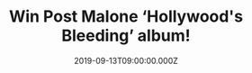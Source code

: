 ---
campaign-uuid: "c-229290b5-efbd-49e0-8e72-751addf88ded"
type: "Competition"
category: "Music"
date: "2019-09-13T09:00:00.000Z"
end-date: "2019-10-13T23:59:00.000Z"
disable-form: false
is_promoted: false
has_entry_page: true
title: "Win Post Malone ‘Hollywood's Bleeding’ album!"
competition-description: "<p>Calling all Post Malone fans! Get ready because Malone’\
  s third brand new album: ‘Hollywood’s Bleeding’ is finally here and we have one\
  \ copy to give away for you. Enemies, Allergic, Circles… are some of his brand new\
  \ songs you will love.</p>\n<p>Want it? Click below for a chance to win.</p>\n"
hero-header: "Win Post Malone ‘Hollywood's Bleeding’ album!"
terms-confirmation: "N/A"
banner-img: "https://assets.expresslyapp.com/asset-1c740939-3757-4b48-bd9a-a60b988ba891.jpg"
logo-left-href: "aaa.nme.com"
logo-left-image: "https://assets.expresslyapp.com/asset-086cd16f-9d3c-4fa2-a10d-d5f18c56833f.jpg"
logo-left-title: "NME AAA"
bg-image-hero: "https://assets.expresslyapp.com/asset-3a436d9b-9257-45de-8663-4e02b3cfddfa.jpg"
bg-image-first: "https://assets.expresslyapp.com/asset-d6dbf16c-4498-46bf-af77-799e165e6d42.jpg"
section1-content: "<p>’Hollywood’s Bleeding is the third studio album by the American\
  \ rapper, Post Malone, the follow up to 2018's 'beerbongs & bentleys’. A brand new\
  \ album full of amazing collaborations such as Travis Scott, Ozzy Osbourne, Future,\
  \ Halsey… and many more.</p>\n<p>We are giving away one copy of Post Malone’s record\
  \ album to one lucky member to win. Want it? Think no more and enter the form below\
  \ for a chance of taking it home with you.</p>\n<p>Good luck!</p>\n"
entry-title: "Win Post Malone ‘Hollywood's Bleeding’ album!"
entry-content: "<p>Enter the draw to win Post Malone ‘Hollywood's Bleeding’ album\
  \ by completing the form below before 23:59 on the 13th of October 2019.</p>\n"
has-winner: false
prize-description: "Post Malone ‘Hollywood's Bleeding’ album"
special-conditions: "Multiple entries are allowed up to one every day.\r\n\r\nThis\
  \ competition is also available on: http://club.expressly.io/competitons/post-malone-album-giveaway"
country-restrictions:
- "GB"
---